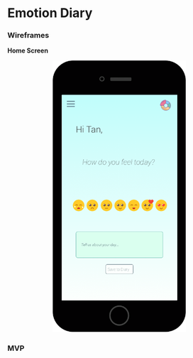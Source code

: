 # Emotion Diary

### Wireframes
**Home Screen**  

<img width="300px" style="margin-left:50%;transform:translateX(-50%)" src="images/wireframes/Home.png"/>

### MVP
